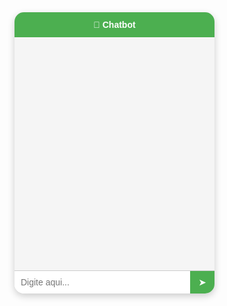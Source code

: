 <!DOCTYPE html>
<html lang="pt-BR">
<head>
  <meta charset="UTF-8">
  <title>Chatbot Simples</title>
  <style>
    body { font-family: Arial, sans-serif; margin: 0; padding: 0; }
    #chat-container {
      position: fixed;
      bottom: 20px;
      right: 20px;
      width: 320px;
      height: 450px;
      border-radius: 15px;
      background: #f5f5f5;
      display: flex;
      flex-direction: column;
      overflow: hidden;
      box-shadow: 0 4px 12px rgba(0,0,0,0.2);
    }
    #chat-header {
      background: #4CAF50;
      color: white;
      text-align: center;
      padding: 12px;
      font-weight: bold;
    }
    #chat-messages {
      flex: 1;
      padding: 10px;
      overflow-y: auto;
      font-size: 14px;
      display: flex;
      flex-direction: column;
    }
    .msg {
      max-width: 75%;
      padding: 8px 12px;
      margin: 6px 0;
      border-radius: 15px;
      line-height: 1.3;
      word-wrap: break-word;
    }
    .user {
      align-self: flex-end;
      background: #DCF8C6;
    }
    .bot {
      align-self: flex-start;
      background: #fff;
      border: 1px solid #ddd;
    }
    #chat-input {
      display: flex;
      border-top: 1px solid #ccc;
      background: #fff;
    }
    #chat-input input {
      flex: 1;
      padding: 10px;
      border: none;
      outline: none;
      font-size: 14px;
    }
    #chat-input button {
      padding: 10px 14px;
      border: none;
      background: #4CAF50;
      color: white;
      cursor: pointer;
      font-weight: bold;
    }
  </style>
</head>
<body>
  <div id="chat-container">
    <div id="chat-header">🤖 Chatbot</div>
    <div id="chat-messages"></div>
    <div id="chat-input">
      <input type="text" id="user-input" placeholder="Digite aqui..." onkeypress="if(event.key==='Enter') sendMessage()">
      <button onclick="sendMessage()">➤</button>
    </div>
  </div>

  <script>
    const messages = document.getElementById("chat-messages");

    function sendMessage() {
      const input = document.getElementById("user-input");
      const text = input.value.trim();
      if (text === "") return;

      // Mostrar mensagem do usuário
      addMessage(text, "user");

      // Resposta do bot
      setTimeout(() => {
        let resposta = getBotResponse(text);
        addMessage(resposta, "bot");
      }, 500);

      input.value = "";
    }

    function addMessage(text, sender) {
      const msgDiv = document.createElement("div");
      msgDiv.classList.add("msg", sender);
      msgDiv.innerText = text;
      messages.appendChild(msgDiv);
      messages.scrollTop = messages.scrollHeight;
    }

    function getBotResponse(msg) {
      msg = msg.toLowerCase();
      if (msg.includes("oi") || msg.includes("olá")) return "Oi! Como posso ajudar?";
      if (msg.includes("bom dia")) return "Bom dia! Espero que tenha um ótimo dia 🌞";
      if (msg.includes("boa tarde")) return "Boa tarde! Como você está?";
      if (msg.includes("boa noite")) return "Boa noite! Desejo um descanso tranquilo 🌙";
      if (msg.includes("ajuda") || msg.includes("o que você faz")) return "Sou um bot simples, posso responder cumprimentos e dúvidas básicas.";
      return "Desculpe, não entendi 🤔";
    }
  </script>
</body>
</html>
